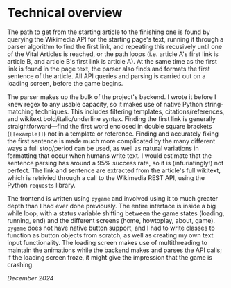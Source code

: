# Technical overview
The path to get from the starting article to the finishing one is found by querying the Wikimedia API for the starting page's text, running it through a parser algorithm to find the first link, and repeating this recusively until one of the Vital Articles is reached, or the path loops (i.e. article A's first link is article B, and article B's first link is article A). At the same time as the first link is found in the page text, the parser also finds and formats the first sentence of the article. All API queries and parsing is carried out on a loading screen, before the game begins.

The parser makes up the bulk of the project's backend. I wrote it before I knew regex to any usable capacity, so it makes use of native Python string-matching techniques. This includes filtering templates, citations/references, and wikitext bold/italic/underline syntax. Finding the first link is generally straightforward—find the first word enclosed in double square brackets (`[[example]]`) not in a template or reference. Finding and accurately fixing the first sentence is made much more complicated by the many different ways a full stop/period can be used, as well as natural variations in formatting that occur when humans write text. I would estimate that the sentence parsing has around a 95% success rate, so it is (infuriatingly!) not perfect. The link and sentence are extracted from the article's full wikitext, which is retrivied through a call to the Wikimedia REST API, using the Python `requests` library.

The frontend is written using `pygame` and involved using it to much greater depth than I had ever done previously. The entire interface is inside a big while loop, with a status variable shifting between the game states (loading, running, end) and the different screens (home, howtoplay, about, game). `pygame` does not have native button support, and I had to write classes to function as button objects from scratch, as well as creating my own text input functionality. The loading screen makes use of multithreading to maintain the animations while the backend makes and parses the API calls; if the loading screen froze, it might give the impression that the game is crashing.

_December 2024_
